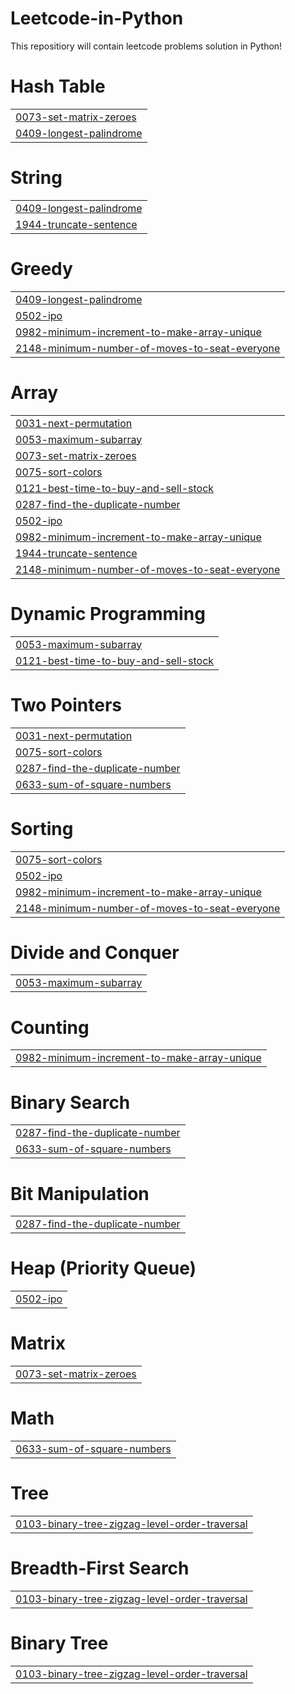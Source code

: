 # Leetcode-in-Python
This repositiory will contain leetcode problems solution in Python!


# Hash Table
|  |
| ------- |
| [0073-set-matrix-zeroes](https://github.com/anveshajain19/Leetcode/tree/master/0073-set-matrix-zeroes) |
| [0409-longest-palindrome](https://github.com/anveshajain19/Leetcode/tree/master/0409-longest-palindrome) |
# String
|  |
| ------- |
| [0409-longest-palindrome](https://github.com/anveshajain19/Leetcode/tree/master/0409-longest-palindrome) |
| [1944-truncate-sentence](https://github.com/anveshajain19/Leetcode/tree/master/1944-truncate-sentence) |
# Greedy
|  |
| ------- |
| [0409-longest-palindrome](https://github.com/anveshajain19/Leetcode/tree/master/0409-longest-palindrome) |
| [0502-ipo](https://github.com/anveshajain19/Leetcode/tree/master/0502-ipo) |
| [0982-minimum-increment-to-make-array-unique](https://github.com/anveshajain19/Leetcode/tree/master/0982-minimum-increment-to-make-array-unique) |
| [2148-minimum-number-of-moves-to-seat-everyone](https://github.com/anveshajain19/Leetcode/tree/master/2148-minimum-number-of-moves-to-seat-everyone) |
# Array
|  |
| ------- |
| [0031-next-permutation](https://github.com/anveshajain19/Leetcode/tree/master/0031-next-permutation) |
| [0053-maximum-subarray](https://github.com/anveshajain19/Leetcode/tree/master/0053-maximum-subarray) |
| [0073-set-matrix-zeroes](https://github.com/anveshajain19/Leetcode/tree/master/0073-set-matrix-zeroes) |
| [0075-sort-colors](https://github.com/anveshajain19/Leetcode/tree/master/0075-sort-colors) |
| [0121-best-time-to-buy-and-sell-stock](https://github.com/anveshajain19/Leetcode/tree/master/0121-best-time-to-buy-and-sell-stock) |
| [0287-find-the-duplicate-number](https://github.com/anveshajain19/Leetcode/tree/master/0287-find-the-duplicate-number) |
| [0502-ipo](https://github.com/anveshajain19/Leetcode/tree/master/0502-ipo) |
| [0982-minimum-increment-to-make-array-unique](https://github.com/anveshajain19/Leetcode/tree/master/0982-minimum-increment-to-make-array-unique) |
| [1944-truncate-sentence](https://github.com/anveshajain19/Leetcode/tree/master/1944-truncate-sentence) |
| [2148-minimum-number-of-moves-to-seat-everyone](https://github.com/anveshajain19/Leetcode/tree/master/2148-minimum-number-of-moves-to-seat-everyone) |
# Dynamic Programming
|  |
| ------- |
| [0053-maximum-subarray](https://github.com/anveshajain19/Leetcode/tree/master/0053-maximum-subarray) |
| [0121-best-time-to-buy-and-sell-stock](https://github.com/anveshajain19/Leetcode/tree/master/0121-best-time-to-buy-and-sell-stock) |
# Two Pointers
|  |
| ------- |
| [0031-next-permutation](https://github.com/anveshajain19/Leetcode/tree/master/0031-next-permutation) |
| [0075-sort-colors](https://github.com/anveshajain19/Leetcode/tree/master/0075-sort-colors) |
| [0287-find-the-duplicate-number](https://github.com/anveshajain19/Leetcode/tree/master/0287-find-the-duplicate-number) |
| [0633-sum-of-square-numbers](https://github.com/anveshajain19/Leetcode/tree/master/0633-sum-of-square-numbers) |
# Sorting
|  |
| ------- |
| [0075-sort-colors](https://github.com/anveshajain19/Leetcode/tree/master/0075-sort-colors) |
| [0502-ipo](https://github.com/anveshajain19/Leetcode/tree/master/0502-ipo) |
| [0982-minimum-increment-to-make-array-unique](https://github.com/anveshajain19/Leetcode/tree/master/0982-minimum-increment-to-make-array-unique) |
| [2148-minimum-number-of-moves-to-seat-everyone](https://github.com/anveshajain19/Leetcode/tree/master/2148-minimum-number-of-moves-to-seat-everyone) |
# Divide and Conquer
|  |
| ------- |
| [0053-maximum-subarray](https://github.com/anveshajain19/Leetcode/tree/master/0053-maximum-subarray) |
# Counting
|  |
| ------- |
| [0982-minimum-increment-to-make-array-unique](https://github.com/anveshajain19/Leetcode/tree/master/0982-minimum-increment-to-make-array-unique) |
# Binary Search
|  |
| ------- |
| [0287-find-the-duplicate-number](https://github.com/anveshajain19/Leetcode/tree/master/0287-find-the-duplicate-number) |
| [0633-sum-of-square-numbers](https://github.com/anveshajain19/Leetcode/tree/master/0633-sum-of-square-numbers) |
# Bit Manipulation
|  |
| ------- |
| [0287-find-the-duplicate-number](https://github.com/anveshajain19/Leetcode/tree/master/0287-find-the-duplicate-number) |
# Heap (Priority Queue)
|  |
| ------- |
| [0502-ipo](https://github.com/anveshajain19/Leetcode/tree/master/0502-ipo) |
# Matrix
|  |
| ------- |
| [0073-set-matrix-zeroes](https://github.com/anveshajain19/Leetcode/tree/master/0073-set-matrix-zeroes) |
# Math
|  |
| ------- |
| [0633-sum-of-square-numbers](https://github.com/anveshajain19/Leetcode/tree/master/0633-sum-of-square-numbers) |
# Tree
|  |
| ------- |
| [0103-binary-tree-zigzag-level-order-traversal](https://github.com/anveshajain19/Leetcode/tree/master/0103-binary-tree-zigzag-level-order-traversal) |
# Breadth-First Search
|  |
| ------- |
| [0103-binary-tree-zigzag-level-order-traversal](https://github.com/anveshajain19/Leetcode/tree/master/0103-binary-tree-zigzag-level-order-traversal) |
# Binary Tree
|  |
| ------- |
| [0103-binary-tree-zigzag-level-order-traversal](https://github.com/anveshajain19/Leetcode/tree/master/0103-binary-tree-zigzag-level-order-traversal) |